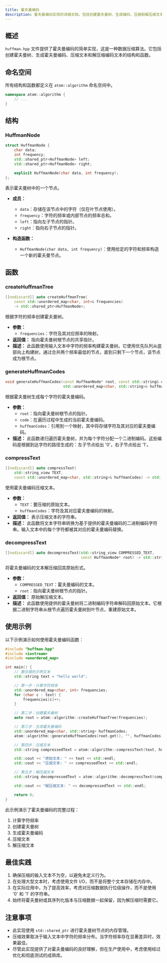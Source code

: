 ```yaml
---
title: 霍夫曼编码
description: 霍夫曼编码实现的详细文档，包括创建霍夫曼树、生成编码、压缩和解压缩文本的结构、函数和使用示例
---
```


## 概述

`huffman.hpp` 文件提供了霍夫曼编码的简单实现，这是一种数据压缩算法。它包括创建霍夫曼树、生成霍夫曼编码、压缩文本和解压缩编码文本的结构和函数。

## 命名空间

所有结构和函数都定义在 `atom::algorithm` 命名空间中。

```cpp
namespace atom::algorithm {
    // ...
}
```

## 结构

### HuffmanNode

```cpp
struct HuffmanNode {
    char data;
    int frequency;
    std::shared_ptr<HuffmanNode> left;
    std::shared_ptr<HuffmanNode> right;

    explicit HuffmanNode(char data, int frequency);
};
```

表示霍夫曼树中的一个节点。

- **成员：**

  - `data`：存储在该节点中的字符（仅在叶节点使用）。
  - `frequency`：字符的频率或内部节点的频率总和。
  - `left`：指向左子节点的指针。
  - `right`：指向右子节点的指针。

- **构造函数：**
  - `HuffmanNode(char data, int frequency)`：使用给定的字符和频率构造一个新的霍夫曼节点。

## 函数

### createHuffmanTree

```cpp
[[nodiscard]] auto createHuffmanTree(
    const std::unordered_map<char, int>& frequencies)
    -> std::shared_ptr<HuffmanNode>;
```

根据字符的频率创建霍夫曼树。

- **参数：**
  - `frequencies`：字符及其对应频率的映射。
- **返回值：** 指向霍夫曼树根节点的共享指针。
- **描述：** 此函数使用输入文本中字符的频率构建霍夫曼树。它使用优先队列从底部向上构建树，通过合并两个频率最低的节点，直到只剩下一个节点，该节点成为根节点。

### generateHuffmanCodes

```cpp
void generateHuffmanCodes(const HuffmanNode* root, const std::string& code,
                          std::unordered_map<char, std::string>& huffmanCodes);
```

根据霍夫曼树生成每个字符的霍夫曼编码。

- **参数：**
  - `root`：指向霍夫曼树根节点的指针。
  - `code`：在遍历过程中生成的当前霍夫曼编码。
  - `huffmanCodes`：引用到一个映射，其中将存储字符及其对应的霍夫曼编码。
- **描述：** 此函数递归遍历霍夫曼树，并为每个字符分配一个二进制编码。这些编码是根据到达字符的路径生成的：左子节点给出 '0'，右子节点给出 '1'。

### compressText

```cpp
[[nodiscard]] auto compressText(
    std::string_view TEXT,
    const std::unordered_map<char, std::string>& huffmanCodes) -> std::string;
```

使用霍夫曼编码压缩文本。

- **参数：**
  - `TEXT`：要压缩的原始文本。
  - `huffmanCodes`：字符及其对应霍夫曼编码的映射。
- **返回值：** 表示压缩文本的字符串。
- **描述：** 此函数将文本字符串转换为基于提供的霍夫曼编码的二进制编码字符串。输入文本中的每个字符都被其对应的霍夫曼编码替换。

### decompressText

```cpp
[[nodiscard]] auto decompressText(std::string_view COMPRESSED_TEXT,
                                  const HuffmanNode* root) -> std::string;
```

将霍夫曼编码的文本解压缩回其原始形式。

- **参数：**
  - `COMPRESSED_TEXT`：霍夫曼编码的文本。
  - `root`：指向霍夫曼树根节点的指针。
- **返回值：** 原始解压缩文本。
- **描述：** 此函数使用提供的霍夫曼树将二进制编码字符串解码回原始文本。它根据二进制字符串从根节点遍历霍夫曼树到叶节点，重建原始文本。

## 使用示例

以下示例演示如何使用霍夫曼编码函数：

```cpp
#include "huffman.hpp"
#include <iostream>
#include <unordered_map>

int main() {
    // 要压缩的示例文本
    std::string text = "hello world";

    // 第一步：计算字符频率
    std::unordered_map<char, int> frequencies;
    for (char c : text) {
        frequencies[c]++;
    }

    // 第二步：创建霍夫曼树
    auto root = atom::algorithm::createHuffmanTree(frequencies);

    // 第三步：生成霍夫曼编码
    std::unordered_map<char, std::string> huffmanCodes;
    atom::algorithm::generateHuffmanCodes(root.get(), "", huffmanCodes);

    // 第四步：压缩文本
    std::string compressedText = atom::algorithm::compressText(text, huffmanCodes);

    std::cout << "原始文本: " << text << std::endl;
    std::cout << "压缩文本: " << compressedText << std::endl;

    // 第五步：解压缩文本
    std::string decompressedText = atom::algorithm::decompressText(compressedText, root.get());

    std::cout << "解压缩文本: " << decompressedText << std::endl;

    return 0;
}
```

此示例演示了霍夫曼编码的完整过程：

1. 计算字符频率
2. 创建霍夫曼树
3. 生成霍夫曼编码
4. 压缩文本
5. 解压缩文本

## 最佳实践

1. 确保压缩的输入文本不为空，以避免未定义行为。
2. 在处理大型文本时，考虑使用文件 I/O，而不是将整个文本存储在内存中。
3. 在实际应用中，为了提高效率，考虑对压缩数据执行位级操作，而不是使用 '0' 和 '1' 的字符串。
4. 始终将霍夫曼树或其序列化版本与压缩数据一起保留，因为解压缩时需要它。

## 注意事项

- 此实现使用 `std::shared_ptr` 进行霍夫曼树节点的内存管理。
- 压缩效果取决于输入文本中字符的频率分布。当字符频率存在显著差异时，效果最佳。
- 尽管此实现提供了对霍夫曼编码的良好理解，但在生产使用中，考虑使用经过优化和彻底测试的成熟库。
